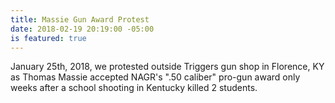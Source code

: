 ```yaml
---
title: Massie Gun Award Protest
date: 2018-02-19 20:19:00 -05:00
is featured: true
---
```


January 25th, 2018, we protested outside Triggers gun shop in Florence, KY as Thomas Massie accepted NAGR's ".50 caliber" pro-gun award only weeks after a school shooting in Kentucky killed 2 students.